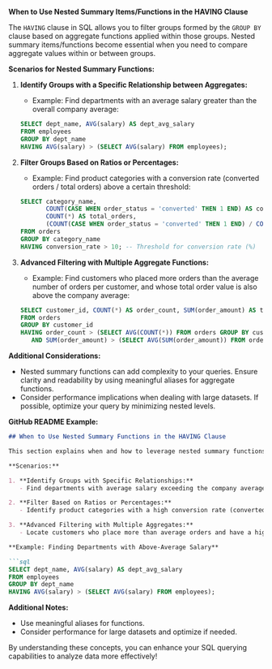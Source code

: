 **When to Use Nested Summary Items/Functions in the HAVING Clause**

The `HAVING` clause in SQL allows you to filter groups formed by the `GROUP BY` clause based on aggregate functions applied within those groups. Nested summary items/functions become essential when you need to compare aggregate values within or between groups.

**Scenarios for Nested Summary Functions:**

1. **Identify Groups with a Specific Relationship between Aggregates:**
   - Example: Find departments with an average salary greater than the overall company average:

   ```sql
   SELECT dept_name, AVG(salary) AS dept_avg_salary
   FROM employees
   GROUP BY dept_name
   HAVING AVG(salary) > (SELECT AVG(salary) FROM employees);
   ```

2. **Filter Groups Based on Ratios or Percentages:**
   - Example: Find product categories with a conversion rate (converted orders / total orders) above a certain threshold:

   ```sql
   SELECT category_name,
          COUNT(CASE WHEN order_status = 'converted' THEN 1 END) AS converted_orders,
          COUNT(*) AS total_orders,
          (COUNT(CASE WHEN order_status = 'converted' THEN 1 END) / COUNT(*)) * 100 AS conversion_rate
   FROM orders
   GROUP BY category_name
   HAVING conversion_rate > 10; -- Threshold for conversion rate (%)
   ```

3. **Advanced Filtering with Multiple Aggregate Functions:**
   - Example: Find customers who placed more orders than the average number of orders per customer, and whose total order value is also above the company average:

   ```sql
   SELECT customer_id, COUNT(*) AS order_count, SUM(order_amount) AS total_amount
   FROM orders
   GROUP BY customer_id
   HAVING order_count > (SELECT AVG(COUNT(*)) FROM orders GROUP BY customer_id)
      AND SUM(order_amount) > (SELECT AVG(SUM(order_amount)) FROM orders);
   ```

**Additional Considerations:**

- Nested summary functions can add complexity to your queries. Ensure clarity and readability by using meaningful aliases for aggregate functions.
- Consider performance implications when dealing with large datasets. If possible, optimize your query by minimizing nested levels.

**GitHub README Example:**

```markdown
## When to Use Nested Summary Functions in the HAVING Clause

This section explains when and how to leverage nested summary functions (aggregate functions applied within groups) within the `HAVING` clause in SQL. The `HAVING` clause filters groups formed by the `GROUP BY` clause based on aggregate values.

**Scenarios:**

1. **Identify Groups with Specific Relationships:**
   - Find departments with average salary exceeding the company average.

2. **Filter Based on Ratios or Percentages:**
   - Identify product categories with a high conversion rate (converted orders / total orders).

3. **Advanced Filtering with Multiple Aggregates:**
   - Locate customers who place more than average orders and have a higher total order value than average.

**Example: Finding Departments with Above-Average Salary**

```sql
SELECT dept_name, AVG(salary) AS dept_avg_salary
FROM employees
GROUP BY dept_name
HAVING AVG(salary) > (SELECT AVG(salary) FROM employees);
```

**Additional Notes:**

- Use meaningful aliases for functions.
- Consider performance for large datasets and optimize if needed.

By understanding these concepts, you can enhance your SQL querying capabilities to analyze data more effectively!
```


